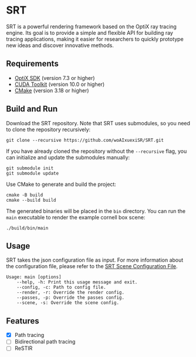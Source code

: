 # SRT

SRT is a powerful rendering framework based on the OptiX ray tracing engine. Its goal is to provide a simple and flexible API for building ray tracing applications, making it easier for researchers to quickly prototype new ideas and discover innovative methods.

## Requirements

* [OptiX SDK](https://developer.nvidia.com/optix) (version 7.3 or higher)
* [CUDA Toolkit](https://developer.nvidia.com/cuda-toolkit) (version 10.0 or higher)
* [CMake](https://cmake.org/) (version 3.18 or higher)

## Build and Run

Download the SRT repository. Note that SRT uses submodules, so you need to clone the repository recursively:

```shell
git clone --recursive https://github.com/woAIxuexiSR/SRT.git
```

If you have already cloned the repository without the `--recursive` flag, you can initialize and update the submodules manually:

```shell
git submodule init
git submodule update
```

Use CMake to generate and build the project:

```shell
cmake -B build
cmake --build build
```

The generated binaries will be placed in the `bin` directory. You can run the `main` executable to render the example cornell box scene:

```shell
./build/bin/main
```

## Usage

SRT takes the json configuration file as input. For more information about the configuration file, please refer to the [SRT Scene Configuration File](example/readme.md).

```
Usage: main [options]
    --help, -h: Print this usage message and exit.
    --config, -c: Path to config file.
    --render, -r: Override the render config.
    --passes, -p: Override the passes config.
    --scene, -s: Override the scene config.
```

## Features

* [x] Path tracing
* [ ] Bidirectional path tracing
* [ ] ReSTIR
